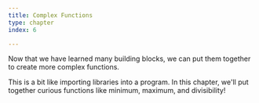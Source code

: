 ```yaml
---
title: Complex Functions
type: chapter
index: 6

---
```


Now that we have learned many building blocks, we can put them together to create more complex functions. 

This is a bit like importing libraries into a program. In this chapter, we'll put together curious functions like minimum, maximum, and divisibility!
<!--stackedit_data:
eyJoaXN0b3J5IjpbLTM3MTM3NDc3M119
-->
